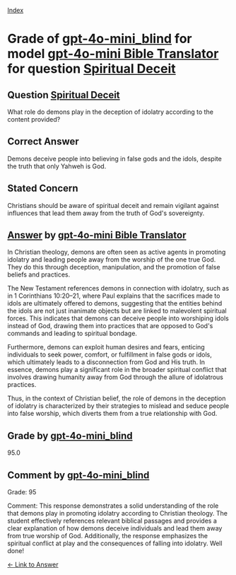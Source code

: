 
[Index](../../../../index.md)
# Grade of [gpt-4o-mini_blind](../../../grading_models/gpt-4o-mini_blind.md) for model [gpt-4o-mini Bible Translator](../../../answering_models/gpt-4o-mini_Bible_Translator.md) for question [Spiritual Deceit](../../../questions/Spiritual_Deceit.md)

## Question [Spiritual Deceit](../../../questions/Spiritual_Deceit.md)
What role do demons play in the deception of idolatry according to the content provided?

## Correct Answer
Demons deceive people into believing in false gods and the idols, despite the truth that only Yahweh is God.

## Stated Concern
Christians should be aware of spiritual deceit and remain vigilant against influences that lead them away from the truth of God's sovereignty.

## [Answer](../Spiritual_Deceit.md) by [gpt-4o-mini Bible Translator](../../../answering_models/gpt-4o-mini_Bible_Translator.md)
In Christian theology, demons are often seen as active agents in promoting idolatry and leading people away from the worship of the one true God. They do this through deception, manipulation, and the promotion of false beliefs and practices. 

The New Testament references demons in connection with idolatry, such as in 1 Corinthians 10:20–21, where Paul explains that the sacrifices made to idols are ultimately offered to demons, suggesting that the entities behind the idols are not just inanimate objects but are linked to malevolent spiritual forces. This indicates that demons can deceive people into worshiping idols instead of God, drawing them into practices that are opposed to God's commands and leading to spiritual bondage.

Furthermore, demons can exploit human desires and fears, enticing individuals to seek power, comfort, or fulfillment in false gods or idols, which ultimately leads to a disconnection from God and His truth. In essence, demons play a significant role in the broader spiritual conflict that involves drawing humanity away from God through the allure of idolatrous practices. 

Thus, in the context of Christian belief, the role of demons in the deception of idolatry is characterized by their strategies to mislead and seduce people into false worship, which diverts them from a true relationship with God.

## Grade by [gpt-4o-mini_blind](../../../grading_models/gpt-4o-mini_blind.md)
95.0

## Comment by [gpt-4o-mini_blind](../../../grading_models/gpt-4o-mini_blind.md)
Grade: 95

Comment: This response demonstrates a solid understanding of the role that demons play in promoting idolatry according to Christian theology. The student effectively references relevant biblical passages and provides a clear explanation of how demons deceive individuals and lead them away from true worship of God. Additionally, the response emphasizes the spiritual conflict at play and the consequences of falling into idolatry. Well done!

[&lt;- Link to Answer](../Spiritual_Deceit.md)
